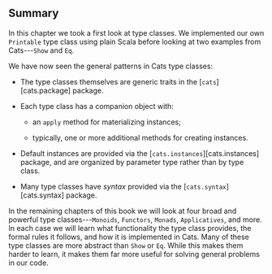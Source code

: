 ## Summary

In this chapter we took a first look at type classes. 
We implemented our own `Printable` type class using plain Scala 
before looking at two examples from Cats---`Show` and `Eq`.

We have now seen the general patterns in Cats type classes:

 - The type classes themselves are generic traits 
   in the [`cats`][cats.package] package.

 - Each type class has a companion object with:

    - an `apply` method for materializing instances;

    - typically, one or more additional methods for creating instances.

 - Default instances are 
   provided via the [`cats.instances`][cats.instances] package, 
   and are organized by parameter type rather than by type class.

 - Many type classes have *syntax*
   provided via the [`cats.syntax`][cats.syntax] package.

In the remaining chapters of this book
we will look at four broad and powerful 
type classes---`Monoids`, `Functors`, `Monads`, `Applicatives`, and more. 
In each case we will learn what functionality the type class provides, 
the formal rules it follows, and how it is implemented in Cats.
Many of these type classes are more abstract than `Show` or `Eq`.
While this makes them harder to learn,
it makes them far more useful for solving general problems in our code.
